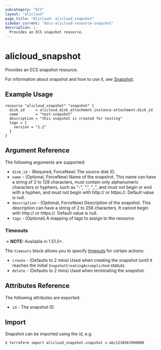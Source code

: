 ```yaml
---
subcategory: "ECS"
layout: "alicloud"
page_title: "Alicloud: alicloud_snapshot"
sidebar_current: "docs-alicloud-resource-snapshot"
description: |-
  Provides an ECS snapshot resource.
---
```


# alicloud\_snapshot

Provides an ECS snapshot resource.

For information about snapshot and how to use it, see [Snapshot](https://www.alibabacloud.com/help/doc-detail/25460.html).

## Example Usage

```
resource "alicloud_snapshot" "snapshot" {
  disk_id     = alicloud_disk_attachment.instance-attachment.disk_id
  name        = "test-snapshot"
  description = "this snapshot is created for testing"
  tags = {
    version = "1.2"
  }
}
```

## Argument Reference

The following arguments are supported:

* `disk_id` - (Required, ForceNew) The source disk ID.
* `name` - (Optional, ForceNew) Name of the snapshot. This name can have a string of 2 to 128 characters, must contain only alphanumeric characters or hyphens, such as "-", ".", "_", and must not begin or end with a hyphen, and must not begin with http:// or https://. Default value is null.
* `description` - (Optional, ForceNew) Description of the snapshot. This description can have a string of 2 to 256 characters, It cannot begin with http:// or https://. Default value is null.
* `tags` - (Optional) A mapping of tags to assign to the resource.

### Timeouts

-> **NOTE:** Available in 1.51.0+.

The `timeouts` block allows you to specify [timeouts](https://www.terraform.io/docs/configuration-0-11/resources.html#timeouts) for certain actions:

* `create` - (Defaults to 2 mins) Used when creating the snapshot (until it reaches the initial `SnapshotCreatingAccomplished` status). 
* `delete` - (Defaults to 2 mins) Used when terminating the snapshot. 

## Attributes Reference

The following attributes are exported:

* `id` - The snapshot ID.

## Import

Snapshot can be imported using the id, e.g.

```
$ terraform import alicloud_snapshot.snapshot s-abc1234567890000
```

